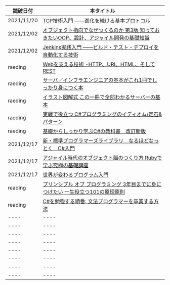 |  読破日付  |  本タイトル  |
| ---- | ---- |
 2021/11/20  |  [TCP技術入門 ――進化を続ける基本プロトコル](https://www.amazon.co.jp/TCP%E6%8A%80%E8%A1%93%E5%85%A5%E9%96%80%E2%80%95%E2%80%95%E9%80%B2%E5%8C%96%E3%82%92%E7%B6%9A%E3%81%91%E3%82%8B%E5%9F%BA%E6%9C%AC%E3%83%97%E3%83%AD%E3%83%88%E3%82%B3%E3%83%AB-WEB-DB-PRESS-plus-ebook/dp/B07TKGKH8V/)  |
|  2021/12/02  |  [オブジェクト指向でなぜつくるのか 第3版 知っておきたいOOP、設計、アジャイル開発の基礎知識](https://www.amazon.co.jp/gp/product/B092HDFJKK/ref=ppx_yo_dt_b_d_asin_title_o07?ie=UTF8&psc=1)  |
| 2021/12/02 | [Jenkins実践入門 ――ビルド・テスト・デプロイを自動化する技術](https://www.amazon.co.jp/gp/product/B07JGWKRZQ/ref=ppx_yo_dt_b_d_asin_title_o03?ie=UTF8&psc=1) |
| raeding | [Webを支える技術 -HTTP、URI、HTML、そしてREST](https://www.amazon.co.jp/s?k=Web%E3%82%92%E6%94%AF%E3%81%88%E3%82%8B%E6%8A%80%E8%A1%93+-HTTP%E3%80%81URI%E3%80%81HTML%E3%80%81%E3%81%9D%E3%81%97%E3%81%A6REST&i=digital-text&__mk_ja_JP=%E3%82%AB%E3%82%BF%E3%82%AB%E3%83%8A&ref=nb_sb_noss) |
| raeding | [サーバ／インフラエンジニアの基本がこれ1冊でしっかり身につく本](https://www.amazon.co.jp/gp/product/B091K8GCTC/ref=ppx_yo_dt_b_d_asin_title_o00?ie=UTF8&psc=1) |
| raeding | [イラスト図解式 この一冊で全部わかるサーバーの基本](https://www.amazon.co.jp/gp/product/B01DBQQ80A/ref=ppx_yo_dt_b_d_asin_title_o09?ie=UTF8&psc=1) |
| raeding | [実戦で役立つ C#プログラミングのイディオム/定石&パターン](https://www.amazon.co.jp/gp/product/B06WP7HJ27/ref=ppx_yo_dt_b_d_asin_title_o00?ie=UTF8&psc=1) |
| raeding | [基礎からしっかり学ぶC#の教科書　改訂新版](https://www.amazon.co.jp/gp/product/B084Q5GHCS/ref=ppx_yo_dt_b_d_asin_title_o01?ie=UTF8&psc=1) |
| 2021/12/17 | [新・標準プログラマーズライブラリ　なるほどなっとく　C#入門](https://www.amazon.co.jp/gp/product/B07PQDZ56Y/ref=ppx_yo_dt_b_d_asin_title_o04?ie=UTF8&psc=1) |
| 2021/12/17 | [アジャイル時代のオブジェクト脳のつくり方 Rubyで学ぶ究極の基礎講座](https://www.amazon.co.jp/gp/aw/d/B0734GH91L/ref=ya_aw_dod_pi?ie=UTF8&psc=1) |
| 2021/12/17 | [世界が変わるプログラム入門 ](https://www.amazon.co.jp/世界が変わるプログラム入門-ちくまプリマー新書-山本貴光-ebook/dp/B011HON70W/ref=mp_s_a_1_3?crid=1XB21AYS67HLM&keywords=世界が変わるプログラム入門&qid=1640001579&sprefix=世界が変わる%2Caps%2C265&sr=8-3) |
| reading | [プリンシプル オブ プログラミング 3年目までに身につけたい 一生役立つ101の原理原則](https://www.amazon.co.jp/dp/B071V7MY82?ref_=k4w_ss_dp_lp) |
| reading | [C#を勉強する順番: 文法プログラマーを卒業する方法](https://www.amazon.co.jp/dp/B07NTSF7CV?ref_=k4w_ss_dp_lp) |
| ---- | ---- |
| ---- | ---- |
| ---- | ---- |
| ---- | ---- |
| ---- | ---- |
| ---- | ---- |
| ---- | ---- |
| ---- | ---- |
